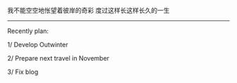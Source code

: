 我不能空空地怅望着彼岸的奇彩
度过这样长这样长久的一生

--- 

Recently plan:

1/ Develop Outwinter

2/ Prepare next travel in November

3/ Fix blog
